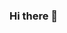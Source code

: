 ### Hi there 👋

<!--
**komod0/komod0** is a ✨ _special_ ✨ repository because its `README.md` (this file) appears on your GitHub profile.

[](https://media3.giphy.com/media/13HgwGsXF0aiGY/giphy.gif)
